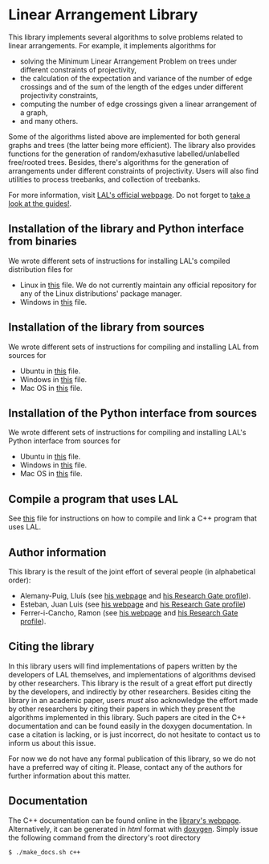 # Linear Arrangement Library

This library implements several algorithms to solve problems related to linear arrangements. For example, it implements algorithms for

- solving the Minimum Linear Arrangement Problem on trees under different constraints of projectivity,
- the calculation of the expectation and variance of the number of edge crossings and of the sum of the length of the edges under different projectivity constraints,
- computing the number of edge crossings given a linear arrangement of a graph,
- and many others.

Some of the algorithms listed above are implemented for both general graphs and trees (the latter being more efficient). The library also provides functions for the generation of random/exhasutive labelled/unlabelled free/rooted trees. Besides, there's algorithms for the generation of arrangements under different constraints of projectivity. Users will also find utilities to process treebanks, and collection of treebanks.

For more information, visit [LAL's official webpage](https://cqllab.upc.edu/lal/). Do not forget to [take a look at the guides!](https://cqllab.upc.edu/lal/guides/).

## Installation of the library and Python interface from binaries

We wrote different sets of instructions for installing LAL's compiled distribution files for

- Linux in [this](https://github.com/LAL-project/linear-arrangement-library/blob/master/instructions/installation-library-binaries-linux.md) file. We do not currently maintain any official repository for any of the Linux distributions' package manager.
- Windows in [this](https://github.com/LAL-project/linear-arrangement-library/blob/master/instructions/installation-library-binaries-windows.md) file.

## Installation of the library from sources

We wrote different sets of instructions for compiling and installing LAL from sources for

- Ubuntu in [this](https://github.com/LAL-project/linear-arrangement-library/blob/master/instructions/installation-library-sources-ubuntu.md) file.
- Windows in [this](https://github.com/LAL-project/linear-arrangement-library/blob/master/instructions/installation-library-sources-windows.md) file.
- Mac OS in [this](https://github.com/LAL-project/linear-arrangement-library/blob/master/instructions/installation-library-sources-macos.md) file.

## Installation of the Python interface from sources

We wrote different sets of instructions for compiling and installing LAL's Python interface from sources for

- Ubuntu in [this](https://github.com/LAL-project/linear-arrangement-library/blob/master/instructions/installation-python-interface-sources-ubuntu.md) file.
- Windows in [this](https://github.com/LAL-project/linear-arrangement-library/blob/master/instructions/installation-python-interface-sources-windows.md) file.
- Mac OS in [this](https://github.com/LAL-project/linear-arrangement-library/blob/master/instructions/installation-python-interface-sources-macos.md) file.

## Compile a program that uses LAL

See [this](https://github.com/LAL-project/linear-arrangement-library/blob/master/instructions/compiling-against-LAL.md) file for instructions on how to compile and link a C++ program that uses LAL.

## Author information

This library is the result of the joint effort of several people (in alphabetical order):

- Alemany-Puig, Lluís (see [his webpage](https://cqllab.upc.edu/people/lalemany/) and [his Research Gate profile](https://www.researchgate.net/profile/Lluis_Alemany-Puig)).
- Esteban, Juan Luis (see [his webpage](https://www.cs.upc.edu/~esteban/) and [his Research Gate profile](https://www.researchgate.net/profile/Juan_Esteban13))
- Ferrer-i-Cancho, Ramon (see [his webpage](https://cqllab.upc.edu/people/rferrericancho/) and [his Research Gate profile](https://www.cs.upc.edu/~rferrericancho/)).

## Citing the library

In this library users will find implementations of papers written by the developers of LAL themselves, and implementations of algorithms devised by other researchers. This library is the result of a great effort put directly by the developers, and indirectly by other researchers. Besides citing the library in an academic paper, users *must* also acknowledge the effort made by other researchers by citing their papers in which they present the algorithms implemented in this library. Such papers are cited in the C++ documentation and can be found easily in the doxygen documentation. In case a citation is lacking, or is just incorrect, do not hesitate to contact us to inform us about this issue.

For now we do not have any formal publication of this library, so we do not have a preferred way of citing it. Please, contact any of the authors for further information about this matter.

## Documentation

The C++ documentation can be found online in the [library's webpage](https://cqllab.upc.edu/lal/). Alternatively, it can be generated in _html_ format with [doxygen](http://doxygen.nl/). Simply issue the following command from the directory's root directory

	$ ./make_docs.sh c++
